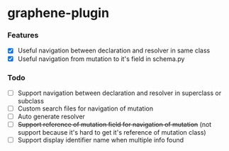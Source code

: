 # graphene-plugin

### Features
- [x] Useful navigation between declaration and resolver in same class
- [x] Useful navigation from mutation to it's field in schema.py

### Todo
- [ ] Support navigation between declaration and resolver in superclass or subclass
- [ ] Custom search files for navigation of mutation
- [ ] Auto generate resolver
- [ ] ~~Support reference of mutation field for navigation of mutation~~ (not support because it's hard to get it's reference of mutation class)
- [ ] Support display identifier name when multiple info found